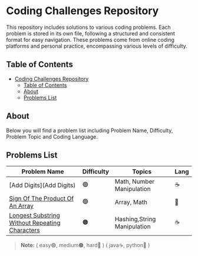 # Coding Challenges Repository
This repository includes solutions to various coding problems. Each problem is stored in its own file, following a structured and consistent format for easy navigation. These problems come from online coding platforms and personal practice, encompassing various levels of difficulty.

## Table of Contents
- [Coding Challenges Repository](#coding-challenges-repository)
  - [Table of Contents](#table-of-contents)
  - [About](#about)
  - [Problems List](#problems-list)

## About
Below you will find a problem list including Problem Name, Difficulty, Problem Topic and Coding Language.

## Problems List
| Problem Name          | Difficulty | Topics            | Lang |
|-|-|-|-|
| [Add Digits](Add Digits) | 🟢 | Math, Number Manipulation | ☕️ |
|[Sign Of The Product Of An Array](Sign-Of-The-Product-Of-An-Array)|🟢|Array, Math|🐍|
| [Longest Substring Without Repeating Characters](Longest-Substring-Without-Repeating-Characters) | 🟠 | Hashing,String Manipulation| ☕️ |
> **Note:** ( easy🟢, medium🟠, hard🔴 ) ( java☕, python🐍 )

